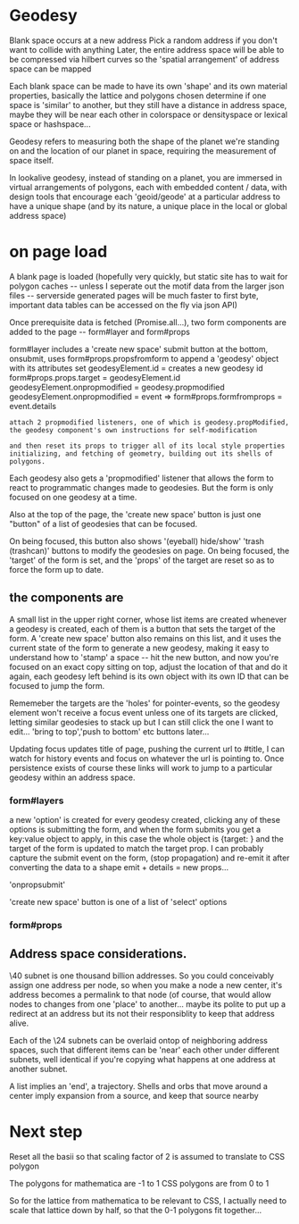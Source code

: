 # Geodesy
Blank space occurs at a new address
Pick a random address if you don't want to collide with anything
Later, the entire address space will be able to be compressed via hilbert curves so the 'spatial arrangement' of address space can be mapped

Each blank space can be made to have its own 'shape' and its own material properties, basically the lattice and polygons chosen determine if one space is 'similar' to another, but they still have a distance in address space, maybe they will be near each other in colorspace or densityspace or lexical space or hashspace...

Geodesy refers to measuring both the shape of the planet we're standing on and the location of our planet in space, requiring the measurement of space itself.

In lookalive geodesy, instead of standing on a planet, you are immersed in virtual arrangements of polygons, each with embedded content / data, 
with design tools that encourage each 'geoid/geode' at a particular address to have a unique shape (and by its nature, a unique place in the local or global address space)

# on page load

A blank page is loaded (hopefully very quickly, but static site has to wait for polygon caches -- unless I seperate out the motif data from the larger json files -- serverside generated pages will be much faster to first byte, important data tables can be accessed on the fly via json API)

Once prerequisite data is fetched (Promise.all...), two form components are added to the page -- form#layer and form#props

form#layer includes a 'create new space' submit button at the bottom,
    onsubmit, uses form#props.propsfromform to append a 'geodesy' object with its attributes set
        geodesyElement.id = creates a new geodesy id
        form#props.props.target = geodesyElement.id
        geodesyElement.onpropmodified = geodesy.propmodified 
        geodesyElement.onpropmodified = event => form#props.formfromprops = event.details



    attach 2 propmodified listeners, one of which is geodesy.propModified, the geodesy component's own instructions for self-modification
    
    and then reset its props to trigger all of its local style properties initializing, and fetching of geometry, building out its shells of polygons.

Each geodesy also gets a 'propmodified' listener that allows the form to react to programmatic changes made to geodesies. But the form is only focused on one geodesy at a time.

Also at the top of the page, the 'create new space' button is just one "button" of a list of geodesies that can be focused.

On being focused, this button also shows '(eyeball) hide/show' 'trash (trashcan)' buttons to modify the geodesies on page.
On being focused, the 'target' of the form is set, and the 'props' of the target are reset so as to force the form up to date.

## the components are
A small list in the upper right corner, whose list items are created whenever a geodesy is created, each of them is a button that sets the target of the form. A 'create new space' button also remains on this list, and it uses the current state of the form to generate a new geodesy, making it easy to understand how to 'stamp' a space -- hit the new button, and now you're focused on an exact copy sitting on top, adjust the location of that and do it again, each geodesy left behind is its own object with its own ID that can be focused to jump the form.

Rememeber the targets are the 'holes' for pointer-events, so the geodesy element won't receive a focus event unless one of its targets are clicked, letting similar geodesies to stack up but I can still click the one I want to edit... 'bring to top','push to bottom' etc buttons later...

Updating focus updates title of page, pushing the current url to #title, I can watch for history events and focus on whatever the url is pointing to.
Once persistence exists of course these links will work to jump to a particular geodesy within an address space.

### form#layers
a new 'option' is created for every geodesy created, 
clicking any of these options is submitting the form, and when the form submits you get a key:value object to apply,
in this case the whole object is {target: } and the target of the form is updated to match the target prop. 
I can probably capture the submit event on the form, (stop propagation) and re-emit it after converting the data to a shape
emit + details = new props...

'onpropsubmit' 

'create new space' button is one of a list of 'select' options 
### form#props


## Address space considerations.

\40 subnet is one thousand billion addresses. So you could conceivably assign one address per node, so when you make a node a new center, it's address becomes a permalink to that node (of course, that would allow nodes to changes from one 'place' to another... maybe its polite to put up a redirect at an address but its not their responsiblity to keep that address alive. 

Each of the \24 subnets can be overlaid ontop of neighboring address spaces, such that different items can be 'near' each other under different subnets, well identical if you're copying what happens at one address at another subnet.




A list implies an 'end', a trajectory.
Shells and orbs that move around a center imply expansion from a source, and keep that source nearby

# Next step
Reset all the basii so that scaling factor of 2 is assumed to translate to CSS polygon

The polygons for mathematica are -1 to 1
CSS polygons are from 0 to 1

So for the lattice from mathematica to be relevant to CSS, I actually need to scale that lattice down by half, so that the 0-1 polygons fit together...

